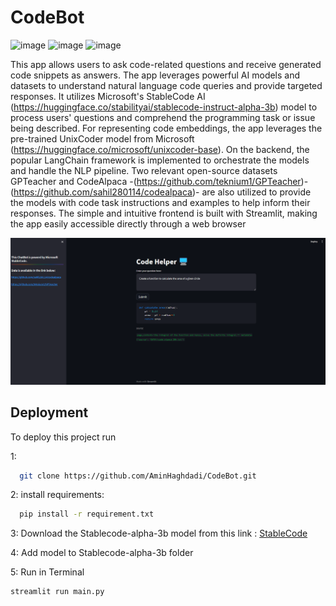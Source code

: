 # CodeBot
![image](https://img.shields.io/badge/-LangChain-32CD32?logo=LangChain&logoColor=white&style=for-the-badge)
![image](https://img.shields.io/badge/Streamlit-FF4B4B.svg?style=for-the-badge&logo=Streamlit&logoColor=white)
![image](https://img.shields.io/badge/StableCode-5E5E5E.svg?style=for-the-badge&logo=Microsoft&logoColor=white)

This app allows users to ask code-related questions and receive generated code snippets as answers. The app leverages powerful AI models and datasets to understand natural language code queries and provide targeted responses. It utilizes Microsoft's StableCode AI (https://huggingface.co/stabilityai/stablecode-instruct-alpha-3b) model to process users' questions and comprehend the programming task or issue being described. For representing code embeddings, the app leverages the pre-trained UnixCoder model from Microsoft (https://huggingface.co/microsoft/unixcoder-base). On the backend, the popular LangChain framework is implemented to orchestrate the models and handle the NLP pipeline. Two relevant open-source datasets  GPTeacher and CodeAlpaca -(https://github.com/teknium1/GPTeacher)-(https://github.com/sahil280114/codealpaca)- are also utilized to provide the models with code task instructions and examples to help inform their responses. The simple and intuitive frontend is built with Streamlit, making the app easily accessible directly through a web browser

![Alt text](<Screenshot 2023-09-23 180536.png>)

## Deployment

To deploy this project run

1:
```bash
  git clone https://github.com/AminHaghdadi/CodeBot.git
```
2: install requirements:
```bash
  pip install -r requirement.txt 
```
3:
Download the Stablecode-alpha-3b model from this link :
[StableCode](https://huggingface.co/TheBloke/stablecode-instruct-alpha-3b-GGML/resolve/main/stablecode-instruct-alpha-3b.ggmlv1.q8_0.bin)

4:
Add model to Stablecode-alpha-3b folder

5: Run in Terminal
```bash
streamlit run main.py
```
